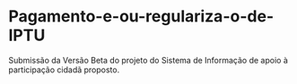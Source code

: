 # Pagamento-e-ou-regulariza-o-de-IPTU
Submissão da Versão Beta do projeto do Sistema de Informação de apoio à participação cidadã proposto.
